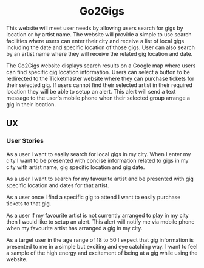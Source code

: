 <h1 align="center">Go2Gigs</h1>

This website will meet user needs by allowing users search for gigs by location or by artist name. 
The website will provide a simple to use search facilities where users can enter their city and receive a list of local gigs
including the date and specific location of those gigs. 
User can also search by an artist name where they will receive the related gig location and date. 

The Go2Gigs website displays search results on a Google map where users can find specific gig location information.
Users can select a button to be redirected to the Ticketmaster website where they can purchase tickets for their selected gig.
If users cannot find their selected artist in their required location they will be able to setup an alert.
This alert will send a text message to the user's mobile phone when their selected group arrange a gig in their location.

## UX
### User Stories
As a user I want to easily search for local gigs in my city.
When I enter my city I want to be presented with concise information related to gigs in my city with artist name,
gig specific location and gig date.

As a user I want to search for my favourite artist and be presented with gig specific location and dates for that artist. 

As a user once I find a specific gig to attend I want to easily purchase tickets to that gig.

As a user if my favourite artist is not currently arranged to play in my city then I would like to setup an alert.
This alert will notify me via mobile phone when my favourite artist has arranged a gig in my city.

As a target user in the age range of 18 to 50 I expect that gig information is presented to me in a simple but exciting and
eye catching way. I want to feel a sample of the high energy and excitement of being at a gig while using the website.